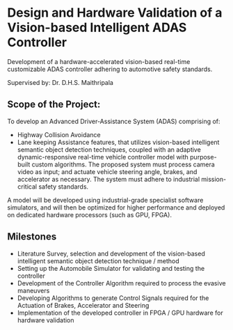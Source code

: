 # Design and Hardware Validation of a Vision-based Intelligent ADAS Controller
Development of a hardware-accelerated vision-based real-time customizable ADAS controller adhering to automotive safety standards. 

Supervised by: Dr. D.H.S. Maithripala

## Scope of the Project:

To develop an Advanced Driver-Assistance System (ADAS) comprising of: 
* Highway Collision Avoidance 
* Lane keeping Assistance 
features, that utilizes vision-based intelligent semantic object detection techniques, coupled with an adaptive 
dynamic-responsive real-time vehicle controller model with purpose-built custom algorithms. The proposed 
system must process camera video as input; and actuate vehicle steering angle, brakes, and accelerator as 
necessary. The system must adhere to industrial mission-critical safety standards.  

A model will be developed using industrial-grade specialist software simulators, and will then be optimized 
for higher performance and deployed on dedicated hardware processors (such as GPU, FPGA).

## Milestones

* Literature Survey, selection and development of the vision-based intelligent semantic object detection 
technique / method 
* Setting up the Automobile Simulator for validating and testing the controller 
* Development of the Controller Algorithm required to process the evasive maneuvers  
* Developing Algorithms to generate Control Signals required for the Actuation of Brakes, Accelerator and Steering  
* Implementation of the developed controller in FPGA / GPU hardware for hardware validation 
